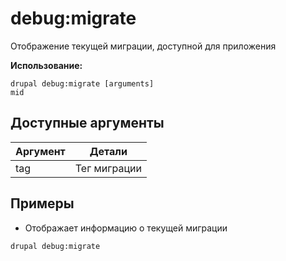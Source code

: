 # debug:migrate
Отображение текущей миграции, доступной для приложения

**Использование:**
```
drupal debug:migrate [arguments]
mid
```

## Доступные аргументы
Аргумент | Детали
---------|-------------
tag | Тег миграции

## Примеры
* Отображает информацию о текущей миграции
```
drupal debug:migrate
```
